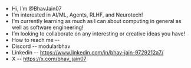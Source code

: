 - Hi, I’m @BhavJain07
- I’m interested in AI/ML, Agents, RLHF, and Neurotech!
- I’m currently learning as much as I can about computing in general as well as software engineering!
- I’m looking to collaborate on any interesting or creative ideas you have!
- How to reach me -- 
- Discord -- modularbhav
- Linkedin -- https://www.linkedin.com/in/bhav-jain-9729212a7/
- X -- https://x.com/bhav_jain07
